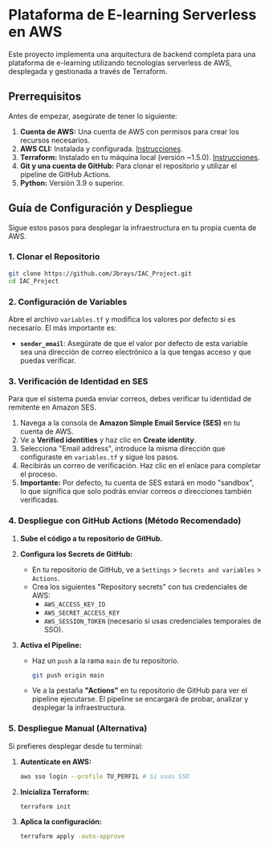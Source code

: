 # Plataforma de E-learning Serverless en AWS

Este proyecto implementa una arquitectura de backend completa para una plataforma de e-learning utilizando tecnologías serverless de AWS, desplegada y gestionada a través de Terraform.

## Prerrequisitos

Antes de empezar, asegúrate de tener lo siguiente:

1.  **Cuenta de AWS:** Una cuenta de AWS con permisos para crear los recursos necesarios.
2.  **AWS CLI:** Instalada y configurada. [Instrucciones](https://docs.aws.amazon.com/cli/latest/userguide/cli-chap-configure.html).
3.  **Terraform:** Instalado en tu máquina local (versión ~1.5.0). [Instrucciones](https://learn.hashicorp.com/tutorials/terraform/install-cli).
4.  **Git y una cuenta de GitHub:** Para clonar el repositorio y utilizar el pipeline de GitHub Actions.
5.  **Python:** Versión 3.9 o superior.

## Guía de Configuración y Despliegue

Sigue estos pasos para desplegar la infraestructura en tu propia cuenta de AWS.

### 1. Clonar el Repositorio

```bash
git clone https://github.com/Jbrays/IAC_Project.git
cd IAC_Project
```

### 2. Configuración de Variables

Abre el archivo `variables.tf` y modifica los valores por defecto si es necesario. El más importante es:

-   **`sender_email`**: Asegúrate de que el valor por defecto de esta variable sea una dirección de correo electrónico a la que tengas acceso y que puedas verificar.

### 3. Verificación de Identidad en SES

Para que el sistema pueda enviar correos, debes verificar tu identidad de remitente en Amazon SES.

1.  Navega a la consola de **Amazon Simple Email Service (SES)** en tu cuenta de AWS.
2.  Ve a **Verified identities** y haz clic en **Create identity**.
3.  Selecciona "Email address", introduce la misma dirección que configuraste en `variables.tf` y sigue los pasos.
4.  Recibirás un correo de verificación. Haz clic en el enlace para completar el proceso.
5.  **Importante:** Por defecto, tu cuenta de SES estará en modo "sandbox", lo que significa que solo podrás enviar correos *a* direcciones también verificadas.

### 4. Despliegue con GitHub Actions (Método Recomendado)

1.  **Sube el código a tu repositorio de GitHub.**

2.  **Configura los Secrets de GitHub:**
    *   En tu repositorio de GitHub, ve a `Settings` > `Secrets and variables` > `Actions`.
    *   Crea los siguientes "Repository secrets" con tus credenciales de AWS:
        *   `AWS_ACCESS_KEY_ID`
        *   `AWS_SECRET_ACCESS_KEY`
        *   `AWS_SESSION_TOKEN` (necesario si usas credenciales temporales de SSO).

3.  **Activa el Pipeline:**
    *   Haz un `push` a la rama `main` de tu repositorio.
        ```bash
        git push origin main
        ```
    *   Ve a la pestaña **"Actions"** en tu repositorio de GitHub para ver el pipeline ejecutarse. El pipeline se encargará de probar, analizar y desplegar la infraestructura.

### 5. Despliegue Manual (Alternativa)

Si prefieres desplegar desde tu terminal:

1.  **Autentícate en AWS:**
    ```bash
    aws sso login --profile TU_PERFIL # Si usas SSO
    ```

2.  **Inicializa Terraform:**
    ```bash
    terraform init
    ```

3.  **Aplica la configuración:**
    ```bash
    terraform apply -auto-approve
    ```
